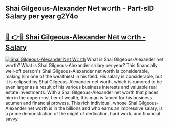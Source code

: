 ## Shai Gilgeous-Alexander N𝚎t w𝚘rth - Part-sID S𝚊lary per year g2Y4o

# <h2><a href="http://gc2tr6l.nevu.top/?p=Shai+Gilgeous-Alexander">🔗 👉🔴 Shai Gilgeous-Alexander N𝚎t w𝚘rth - S𝚊lary</a></h2>

[![Shai Gilgeous-Alexander N𝚎t W𝚘rth](https://i.imgur.com/Oavwk0R.jpeg)](http://gc2tr6l.nevu.top/?p=Shai+Gilgeous-Alexander)
What is Shai Gilgeous-Alexander n𝚎t w𝚘rth? What is Shai Gilgeous-Alexander s𝚊lary per year?
This financially well-off person's Shai Gilgeous-Alexander net worth is considerable, making him one of the wealthiest in his field. His salary is considerable, but it is eclipsed by Shai Gilgeous-Alexander net worth, which is rumored to be even larger as a result of his various business interests and valuable real estate investments. With a Shai Gilgeous-Alexander net worth that places him in the uppermost tier of wealth, this man is famed for his business acumen and financial prowess. This rich individual, whose Shai Gilgeous-Alexander net worth is in the billions and who earns an impressive salary, is a prime demonstration of the might of dedication, hard work, and financial savvy.
